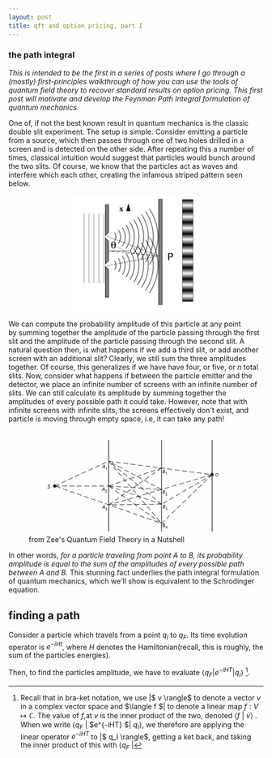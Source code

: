 ```yaml
---
layout: post
title: qft and option pricing, part I
---
```

### the path integral

*This is intended to be the first in a series of posts 
where I go through a (mostly) first-principles walkthrough 
of how you can use the tools of quantum field theory to recover standard results on option pricing. 
This first post will motivate and develop the Feynman Path Integral 
formulation of quantum mechanics*.


One of, if not the best known result in quantum mechanics 
is the classic double slit experiment. The setup is simple. 
Consider emitting a particle from a source, which then passes
through one of two holes drilled in a screen and is detected 
on the other side. After repeating this a number of times, classical intuition would suggest that 
particles would bunch around the two slits. Of course, 
we know that the particles act as waves 
and interfere which each other, creating the infamous striped pattern seen below.

<p align="center">
<img src="/images/doubleslits.png" alt="isolated" width="50%" height = "30%"/>
</p>

We can compute the probability amplitude of this particle at any point  
by summing together the amplitude of the particle
passing through the first slit and the amplitude of the 
particle passing through the second slit. A natural 
question then, is what happens if we add a third slit, 
or add another screen with an additional slit? 
Clearly, we still sum the three amplitudes together. 
Of course, this generalizes if we have have four, or five, 
or $n$ total slits. Now, consider what happens if between 
the particle emitter and the detector, we place an infinite 
number of screens with an infinite number of slits. We can still 
calculate its amplitude by summing together the amplitudes 
of every possible path it could take.  However, note that 
with infinite screens with infinite slits, the 
screens effectively don't exist, and particle is moving 
through empty space, i.e, it can take any path!


<p align="center">
<figure>
<img src="/images/infslit.png" alt="isolated"/>
    <figcaption>from Zee's Quantum Field Theory in a Nutshell</figcaption>
</figure>
</p>

In other words, 
*for a particle traveling from point $A$ to $B$, 
its probability amplitude is equal to the sum of the 
amplitudes of every possible path between $A$ and $B$.* This 
stunning fact underlies the path integral formulation 
of quantum mechanics, which we'll show is equivalent 
to the Schrodinger equation.

## finding a path

Consider a particle which travels 
from a point $q_I$ to $q_F$. Its time
evolution operator is $e^{-iHt}$, where 
$H$ denotes the Hamiltonian(recall, this is roughly, 
the sum of the particles energies).


Then, 
to find the particles amplitude, we have 
to evaluate $\langle q_F | e^{-iHT} | q_I \rangle$ [^1].



[^1]: Recall that in bra-ket notation, we use \|$ v \rangle$ to denote a vector $v$ in a complex vector space and $\langle f $\| to denote a linear map $f: V \mapsto \mathbb{C}$. The value of $f$,at $v$ is the inner product of the two, denoted $\langle f$ \| $v \rangle$ . When we write $\langle q_F$ \| $e^{-iHT} $\| $q_I \rangle$, we therefore are applying the linear operator $e^{-iHT}$ to \|$ q_I \rangle$, getting a ket back, and taking the inner product of this with $\langle q_F$ \|


